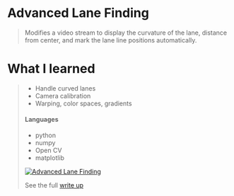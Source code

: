 # Advanced Lane Finding
> Modifies a video stream to display the curvature of the lane, distance from center, and mark the lane line
positions automatically.  
> 
# What I learned
> * Handle curved lanes
> * Camera calibration
> * Warping, color spaces, gradients
> 
> #### Languages
> *  python
>   * numpy
>   * Open CV
>   * matplotlib
> 
> [![Advanced Lane Finding]('WriteUp_Images/AdvancedLaneFinding.gif')](https://www.youtube.com/watch?v=37lNFBmEjBU "Advanced Lane Finding")  
>
> See the full [write up](WriteUp.ipynb)